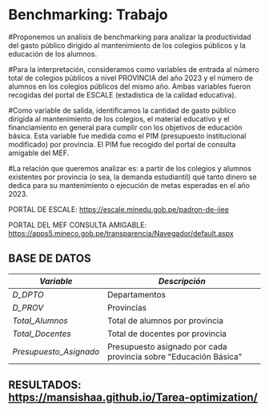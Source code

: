 # Benchmarking: Trabajo
#Proponemos un análisis de benchmarking para analizar la productividad del gasto público dirigido al mantenimiento de los colegios públicos y la educación de los alumnos.

#Para la interpretación, consideramos como variables de entrada al número total de colegios públicos a nivel PROVINCIA del año 2023 y el número de alumnos en los colegios públicos del mismo año. Ambas variables fueron recogidas del portal de ESCALE (estadistica de la calidad educativa).

#Como variable de salida, identificamos la cantidad de gasto público dirigida al mantenimiento de los colegios, el material educativo y el financiamiento en general para cumplir con los objetivos de educación básica. Esta variable fue medida como el PIM (presupuesto institucional modificado) por provincia. El PIM fue recogido del portal de consulta amigable del MEF.

#La relación que queremos analizar es: a partir de los colegios y alumnos existentes por provincia (o sea, la demanda estudiantil) qué tanto dinero se dedica para su mantenimiento o ejecución de metas esperadas en el año 2023.


PORTAL DE ESCALE: https://escale.minedu.gob.pe/padron-de-iiee 

PORTAL DEL MEF CONSULTA AMIGABLE: https://apps5.mineco.gob.pe/transparencia/Navegador/default.aspx 

## BASE DE DATOS

| *Variable*         | *Descripción*                                                                                         |
|----------------------|---------------------------------------------------------------------------------------------------------|
| *D_DPTO*   | Departamentos                                                                          |
| *D_PROV*  | Provincias                    |
| *Total_Alumnos*     | Total de alumnos por provincia                        |
| *Total_Docentes*      | Total de docentes por provincia                        |
| *Presupuesto_Asignado*      | Presupuesto asignado por cada provincia sobre "Educación Básica"               |

## RESULTADOS: https://mansishaa.github.io/Tarea-optimization/
